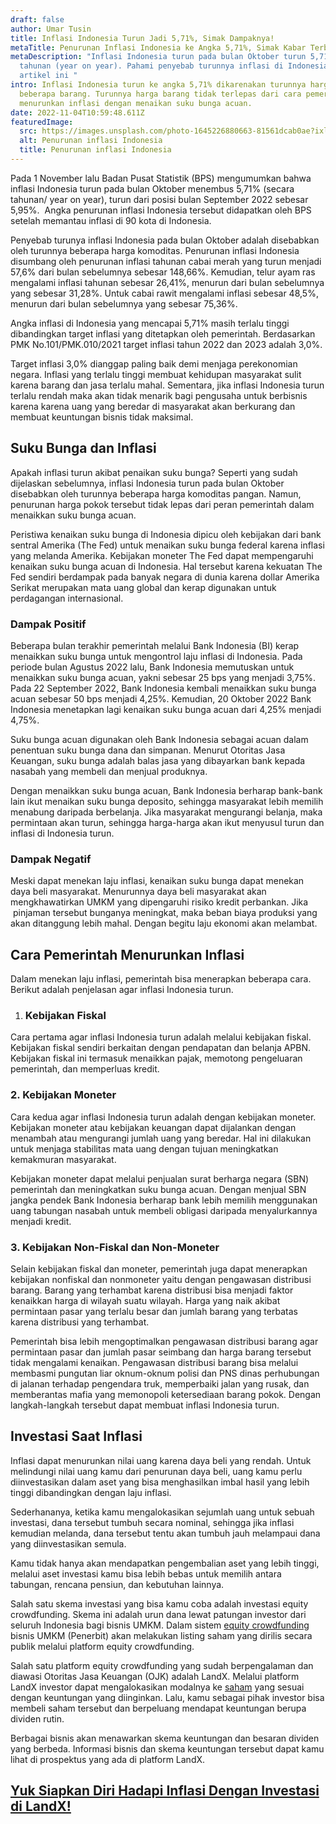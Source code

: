 ```yaml
---
draft: false
author: Umar Tusin
title: Inflasi Indonesia Turun Jadi 5,71%, Simak Dampaknya!
metaTitle: Penurunan Inflasi Indonesia ke Angka 5,71%, Simak Kabar Terbaru Ini!
metaDescription: "Inflasi Indonesia turun pada bulan Oktober turun 5,71% secara
  tahunan (year on year). Pahami penyebab turunnya inflasi di Indonesia lewat
  artikel ini "
intro: Inflasi Indonesia turun ke angka 5,71% dikarenakan turunnya harga
  beberapa barang. Turunnya harga barang tidak terlepas dari cara pemerintah
  menurunkan inflasi dengan menaikan suku bunga acuan.
date: 2022-11-04T10:59:48.611Z
featuredImage:
  src: https://images.unsplash.com/photo-1645226880663-81561dcab0ae?ixlib=rb-4.0.3&ixid=MnwxMjA3fDB8MHxwaG90by1wYWdlfHx8fGVufDB8fHx8&auto=format&fit=crop&w=870&q=80
  alt: Penurunan inflasi Indonesia
  title: Penurunan inflasi Indonesia
---
```

<!--StartFragment-->

Pada 1 November lalu Badan Pusat Statistik (BPS) mengumumkan bahwa inflasi Indonesia turun pada bulan Oktober menembus 5,71% (secara tahunan/ year on year), turun dari posisi bulan September 2022 sebesar 5,95%.  Angka penurunan inflasi Indonesia tersebut didapatkan oleh BPS setelah memantau inflasi di 90 kota di Indonesia.

Penyebab turunya inflasi Indonesia pada bulan Oktober adalah disebabkan oleh turunnya beberapa harga komoditas. Penurunan inflasi Indonesia disumbang oleh penurunan inflasi tahunan cabai merah yang turun menjadi 57,6% dari bulan sebelumnya sebesar 148,66%. Kemudian, telur ayam ras mengalami inflasi tahunan sebesar 26,41%, menurun dari bulan sebelumnya yang sebesar 31,28%. Untuk cabai rawit mengalami inflasi sebesar 48,5%, menurun dari bulan sebelumnya yang sebesar 75,36%.

Angka inflasi di Indonesia yang mencapai 5,71% masih terlalu tinggi dibandingkan target inflasi yang ditetapkan oleh pemerintah. Berdasarkan PMK No.101/PMK.010/2021 target inflasi tahun 2022 dan 2023 adalah 3,0%.

Target inflasi 3,0% dianggap paling baik demi menjaga perekonomian negara. Inflasi yang terlalu tinggi membuat kehidupan masyarakat sulit karena barang dan jasa terlalu mahal. Sementara, jika inflasi Indonesia turun terlalu rendah maka akan tidak menarik bagi pengusaha untuk berbisnis karena karena uang yang beredar di masyarakat akan berkurang dan membuat keuntungan bisnis tidak maksimal.



## Suku Bunga dan Inflasi

Apakah inflasi turun akibat penaikan suku bunga? Seperti yang sudah dijelaskan sebelumnya, inflasi Indonesia turun pada bulan Oktober disebabkan oleh turunnya beberapa harga komoditas pangan. Namun, penurunan harga pokok tersebut tidak lepas dari peran pemerintah dalam menaikkan suku bunga acuan. 

Peristiwa kenaikan suku bunga di Indonesia dipicu oleh kebijakan dari bank sentral Amerika (The Fed) untuk menaikan suku bunga federal karena inflasi yang melanda Amerika. Kebijakan moneter The Fed dapat mempengaruhi kenaikan suku bunga acuan di Indonesia. Hal tersebut karena kekuatan The Fed sendiri berdampak pada banyak negara di dunia karena dollar Amerika Serikat merupakan mata uang global dan kerap digunakan untuk perdagangan internasional.

### Dampak Positif

Beberapa bulan terakhir pemerintah melalui Bank Indonesia (BI) kerap menaikkan suku bunga untuk mengontrol laju inflasi di Indonesia. Pada periode bulan Agustus 2022 lalu, Bank Indonesia memutuskan untuk menaikkan suku bunga acuan, yakni sebesar 25 bps yang menjadi 3,75%. Pada 22 September 2022, Bank Indonesia kembali menaikkan suku bunga acuan sebesar 50 bps menjadi 4,25%. Kemudian, 20 Oktober 2022 Bank Indonesia menetapkan lagi kenaikan suku bunga acuan dari 4,25% menjadi 4,75%.

Suku bunga acuan digunakan oleh Bank Indonesia sebagai acuan dalam penentuan suku bunga dana dan simpanan. Menurut Otoritas Jasa Keuangan, suku bunga adalah balas jasa yang dibayarkan bank kepada nasabah yang membeli dan menjual produknya.

Dengan menaikkan suku bunga acuan, Bank Indonesia berharap bank-bank lain ikut menaikan suku bunga deposito, sehingga masyarakat lebih memilih menabung daripada berbelanja. Jika masyarakat mengurangi belanja, maka permintaan akan turun, sehingga harga-harga akan ikut menyusul turun dan inflasi di Indonesia turun.

### Dampak Negatif

Meski dapat menekan laju inflasi, kenaikan suku bunga dapat menekan daya beli masyarakat. Menurunnya daya beli masyarakat akan mengkhawatirkan UMKM yang dipengaruhi risiko kredit perbankan. Jika  pinjaman tersebut bunganya meningkat, maka beban biaya produksi yang akan ditanggung lebih mahal. Dengan begitu laju ekonomi akan melambat.

## Cara Pemerintah Menurunkan Inflasi

Dalam menekan laju inflasi, pemerintah bisa menerapkan beberapa cara. Berikut adalah penjelasan agar inflasi Indonesia turun.

1. ### Kebijakan Fiskal

Cara pertama agar inflasi Indonesia turun adalah melalui kebijakan fiskal. Kebijakan fiskal sendiri berkaitan dengan pendapatan dan belanja APBN. Kebijakan fiskal ini termasuk menaikkan pajak, memotong pengeluaran pemerintah, dan memperluas kredit.

### 2. Kebijakan Moneter

Cara kedua agar inflasi Indonesia turun adalah dengan kebijakan moneter. Kebijakan moneter atau kebijakan keuangan dapat dijalankan dengan menambah atau mengurangi jumlah uang yang beredar. Hal ini dilakukan untuk menjaga stabilitas mata uang dengan tujuan meningkatkan kemakmuran masyarakat. 



Kebijakan moneter dapat melalui penjualan surat berharga negara (SBN) pemerintah dan meningkatkan suku bunga acuan. Dengan menjual SBN jangka pendek Bank Indonesia berharap bank lebih memilih menggunakan uang tabungan nasabah untuk membeli obligasi daripada menyalurkannya menjadi kredit. 

### 3. Kebijakan Non-Fiskal dan Non-Moneter

Selain kebijakan fiskal dan moneter, pemerintah juga dapat menerapkan kebijakan nonfiskal dan nonmoneter yaitu dengan pengawasan distribusi barang. Barang yang terhambat karena distribusi bisa menjadi faktor kenaikkan harga di wilayah suatu wilayah. Harga yang naik akibat permintaan pasar yang terlalu besar dan jumlah barang yang terbatas karena distribusi yang terhambat.



Pemerintah bisa lebih mengoptimalkan pengawasan distribusi barang agar permintaan pasar dan jumlah pasar seimbang dan harga barang tersebut tidak mengalami kenaikan. Pengawasan distribusi barang bisa melalui membasmi pungutan liar oknum-oknum polisi dan PNS dinas perhubungan di jalanan terhadap pengendara truk, memperbaiki jalan yang rusak, dan memberantas mafia yang memonopoli ketersediaan barang pokok. Dengan langkah-langkah tersebut dapat membuat inflasi Indonesia turun.

## Investasi Saat Inflasi

Inflasi dapat menurunkan nilai uang karena daya beli yang rendah. Untuk melindungi nilai uang kamu dari penurunan daya beli, uang kamu perlu diinvestasikan dalam aset yang bisa menghasilkan imbal hasil yang lebih tinggi dibandingkan dengan laju inflasi. 

Sederhananya, ketika kamu mengalokasikan sejumlah uang untuk sebuah investasi, dana tersebut tumbuh secara nominal, sehingga jika inflasi kemudian melanda, dana tersebut tentu akan tumbuh jauh melampaui dana yang diinvestasikan semula.

Kamu tidak hanya akan mendapatkan pengembalian aset yang lebih tinggi, melalui aset investasi kamu bisa lebih bebas untuk memilih antara tabungan, rencana pensiun, dan kebutuhan lainnya.

Salah satu skema investasi yang bisa kamu coba adalah investasi equity crowdfunding. Skema ini adalah urun dana lewat patungan investor dari seluruh Indonesia bagi bisnis UMKM. Dalam sistem [equity crowdfunding](https://landx.id/) bisnis UMKM (Penerbit) akan melakukan listing saham yang dirilis secara publik melalui platform equity crowdfunding. 

Salah satu platform equity crowdfunding yang sudah berpengalaman dan diawasi Otoritas Jasa Keuangan (OJK) adalah LandX. Melalui platform LandX investor dapat mengalokasikan modalnya ke [saham](https://app.landx.id/listing/OSLA) yang sesuai dengan keuntungan yang diinginkan. Lalu, kamu sebagai pihak investor bisa membeli saham tersebut dan berpeluang mendapat keuntungan berupa dividen rutin. 

Berbagai bisnis akan menawarkan skema keuntungan dan besaran dividen yang berbeda. Informasi bisnis dan skema keuntungan tersebut dapat kamu lihat di prospektus yang ada di platform LandX. 



## **[Yuk Siapkan Diri Hadapi Inflasi Dengan Investasi di LandX!](https://app.landx.id/?utm_source=Organic+Page&utm_medium=Content+Blog&utm_campaign=BlogLandX&utm_id=Blog)**

<!--EndFragment-->